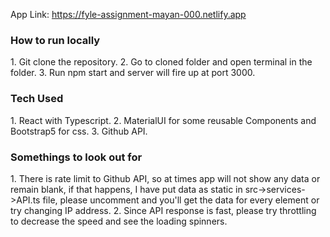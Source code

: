 App Link: https://fyle-assignment-mayan-000.netlify.app

<h3>How to run locally</h3>
1. Git clone the repository.
2. Go to cloned folder and open terminal in the folder.
3. Run npm start and server will fire up at port 3000.

<h3>Tech Used</h3>
1. React with Typescript.
2. MaterialUI for some reusable Components and Bootstrap5 for css.
3. Github API.


<h3>Somethings to look out for</h3>
1. There is rate limit to Github API, so at times app will not show any data or remain blank, if that happens, I have put data as static in src->services->API.ts file, please uncomment and you'll get the data for every element or try changing IP address.
2. Since API response is fast, please try throttling to decrease the speed and see the loading spinners.
